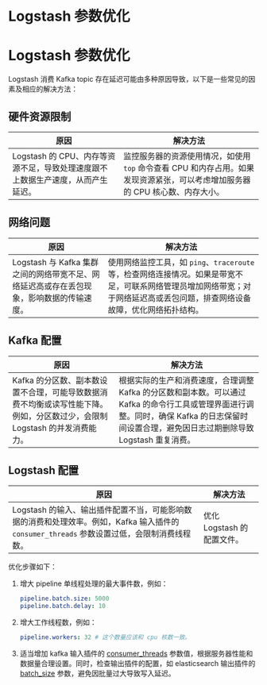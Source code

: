 # Logstash 参数优化
# Logstash 参数优化

Logstash 消费 Kafka topic 存在延迟可能由多种原因导致，以下是一些常见的因素及相应的解决方法：

## 硬件资源限制

| 原因 | 解决方法 |
|------|----------|
| Logstash 的 CPU、内存等资源不足，导致处理速度跟不上数据生产速度，从而产生延迟。 | 监控服务器的资源使用情况，如使用 `top` 命令查看 CPU 和内存占用。如果发现资源紧张，可以考虑增加服务器的 CPU 核心数、内存大小。 |

## 网络问题

| 原因 | 解决方法 |
|------|----------|
| Logstash 与 Kafka 集群之间的网络带宽不足、网络延迟高或存在丢包现象，影响数据的传输速度。 | 使用网络监控工具，如 `ping`、`traceroute` 等，检查网络连接情况。如果是带宽不足，可联系网络管理员增加网络带宽；对于网络延迟高或丢包问题，排查网络设备故障，优化网络拓扑结构。 |

## Kafka 配置

| 原因 | 解决方法 |
|------|----------|
| Kafka 的分区数、副本数设置不合理，可能导致数据消费不均衡或读写性能下降。例如，分区数过少，会限制 Logstash 的并发消费能力。 | 根据实际的生产和消费速度，合理调整 Kafka 的分区数和副本数。可以通过 Kafka 的命令行工具或管理界面进行调整。同时，确保 Kafka 的日志保留时间设置合理，避免因日志过期删除导致 Logstash 重复消费。 |

## Logstash 配置

| 原因 | 解决方法 |
|------|----------|
| Logstash 的输入、输出插件配置不当，可能影响数据的消费和处理效率。例如，Kafka 输入插件的 `consumer_threads` 参数设置过低，会限制消费线程数。 | 优化 Logstash 的配置文件。 |

优化步骤如下：

1. 增大 pipeline 单线程处理的最大事件数，例如：

    ```yaml
    pipeline.batch.size: 5000
    pipeline.batch.delay: 10
    ```

2. 增大工作线程数，例如：

    ```yaml
    pipeline.workers: 32 # 这个数量应该和 cpu 核数一致。
    ```

3. 适当增加 kafka 输入插件的 [consumer_threads][1] 参数值，根据服务器性能和数据量合理设置。同时，检查输出插件的配置，如 elasticsearch 输出插件的 [batch_size][2] 参数，避免因批量过大导致写入延迟。


[1]: https://www.elastic.co/docs/reference/logstash/logstash-settings-file
[2]: https://www.elastic.co/docs/reference/logstash/plugins/plugins-outputs-elasticsearch#_batch_sizes